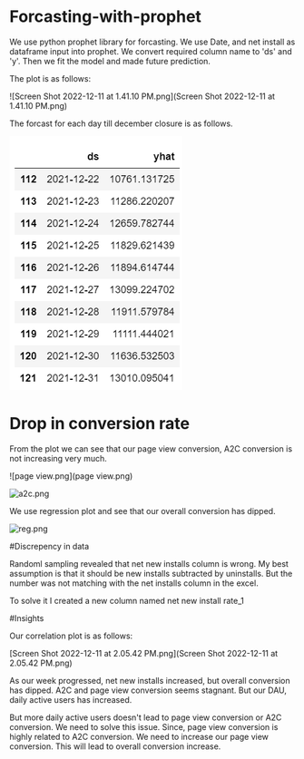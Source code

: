 # Forcasting-with-prophet

We use python prophet library for forcasting. We use Date, and net install as dataframe input into prophet. We convert required column name to 'ds' and 'y'. Then we fit the model and made future prediction.

The plot is as follows:

![Screen Shot 2022-12-11 at 1.41.10 PM.png](Screen Shot 2022-12-11 at 1.41.10 PM.png)

The forcast for each day till december closure is as follows.

![forcaste.png](forcaste.png)

# Drop in conversion rate

From the plot we can see that our page view conversion, A2C conversion is not increasing very much. 

![page view.png](page view.png)

![a2c.png](a2c)

We use regression plot and see that our overall conversion has dipped.

![reg.png](reg)

#Discrepency in data

Randoml sampling revealed that net new installs column is wrong. My best assumption is that it should be new installs subtracted by uninstalls. But the number was not matching with the net installs column in the excel.

To solve it I created a new column named net new install rate_1

#Insights

Our correlation plot is as follows:

[Screen Shot 2022-12-11 at 2.05.42 PM.png](Screen Shot 2022-12-11 at 2.05.42 PM.png)

As our week progressed, net new installs increased, but overall conversion has dipped. 
A2C and page view conversion seems stagnant. But our DAU, daily active users has increased.

But more daily active users doesn't lead to page view conversion or A2C conversion. We need to solve this issue. 
Since, page view conversion is highly related to A2C conversion. We need to increase our page view conversion.
This will lead to overall conversion increase.










